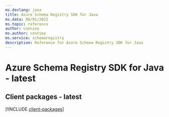 ```yaml
---
ms.devlang: java
title: Azure Schema Registry SDK for Java
ms.data: 08/01/2022
ms.topic: reference
author: conniey
ms.author: conniey
ms.service: schemaregistry
description: Reference for Azure Schema Registry SDK for Java
---
```

# Azure Schema Registry SDK for Java - latest

## Client packages - latest
[!INCLUDE [client-packages](schema-registry-client-index.md)]